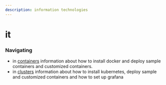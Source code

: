 ```yaml
---
description: information technologies
---
```


# it

### Navigating

* in [containers](containers-1/installing-docker.md) information about how to install docker and deploy sample containers and customized containers.
* in [clusters](containers/) information about how to install kubernetes, deploy sample and customized containers and how to set up grafana

